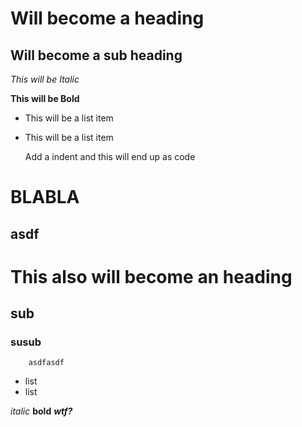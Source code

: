 Will become a heading
==============

Will become a sub heading
--------------

*This will be Italic*

**This will be Bold**

- This will be a list item
- This will be a list item

    Add a indent and this will end up as code


BLABLA
=============


asdf
-------------

# This also will become an heading
## sub

### susub

		asdfasdf

* list
* list 

*italic*
**bold**
***wtf?***